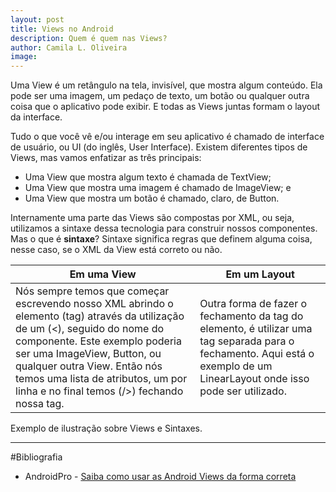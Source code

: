 ```yaml
---
layout: post
title: Views no Android
description: Quem é quem nas Views?
author: Camila L. Oliveira
image: 
---
```


Uma View é um retângulo na tela, invisível, que mostra algum conteúdo. Ela pode ser uma imagem, um pedaço de texto, um botão ou qualquer outra coisa que o aplicativo pode exibir. E todas as Views juntas formam o layout da interface.

Tudo o que você vê e/ou interage em seu aplicativo é chamado de interface de usuário, ou UI (do inglês, User Interface). Existem diferentes tipos de Views, mas vamos enfatizar as três principais:

- Uma View que mostra algum texto é chamada de TextView;
- Uma View que mostra uma imagem é chamado de ImageView; e
- Uma View que mostra um botão é chamado, claro, de Button.

Internamente uma parte das Views são compostas por XML, ou seja, utilizamos a sintaxe dessa tecnologia para construir nossos componentes.
Mas o que é **sintaxe**? Sintaxe significa regras que definem alguma coisa, nesse caso, se o XML da View está correto ou não.

Em uma View | Em um Layout
--------------|-------------
Nós sempre temos que começar escrevendo nosso XML abrindo o elemento (tag) através da utilização de um (<), seguido do nome do componente. Este exemplo poderia ser uma ImageView, Button, ou qualquer outra View. Então nós temos uma lista de atributos, um por linha e no final temos (/>) fechando nossa tag. | Outra forma de fazer o fechamento da tag do elemento, é utilizar uma tag separada para o fechamento. Aqui está o exemplo de um LinearLayout onde isso pode ser utilizado.

Exemplo de ilustração sobre Views e Sintaxes.
<script src="https://gist.github.com/clcmoliveira/aa64bc7f6e60133e2c6166ef714b60ed.js"></script>

------
#Bibliografia
- AndroidPro - [Saiba como usar as Android Views da forma correta](https://www.androidpro.com.br/blog/desenvolvimento-android/android-views-intro/)
